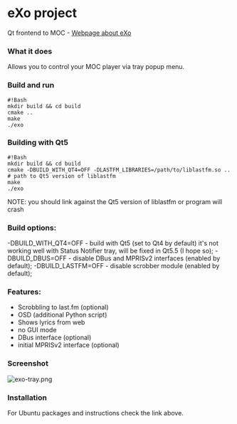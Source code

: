 # eXo project 
 Qt frontend to MOC - [Webpage about eXo](http://loimu.tk/exo/)

### What it does ###
 Allows you to control your MOC player via tray popup menu.

### Build and run ###
```
#!Bash
mkdir build && cd build
cmake ..
make
./exo
```

### Building with Qt5 ###
```
#!Bash
mkdir build && cd build
cmake -DBUILD_WITH_QT4=OFF -DLASTFM_LIBRARIES=/path/to/liblastfm.so ..  # path to Qt5 version of liblastfm
make
./exo
```
NOTE: you should link against the Qt5 version of liblastfm or program will crash

### Build options: ###
-DBUILD_WITH_QT4=OFF - build with Qt5 (set to Qt4 by default)
                       it's not working well with Status Notifier tray, will be fixed in Qt5.5 (I hope so);
-DBUILD_DBUS=OFF     - disable DBus and MPRISv2 interfaces (enabled by default);
-DBUILD_LASTFM=OFF   - disable scrobber module (enabled by default);

### Features: ###
* Scrobbling to last.fm (optional)
* OSD (additional Python script)
* Shows lyrics from web
* no GUI mode
* DBus interface (optional)
* initial MPRISv2 interface (optional)

### Screenshot ###
![exo-tray.png](https://bitbucket.org/repo/8Xb9ez/images/2886715694-exo-tray.png)

### Installation ###
For Ubuntu packages and instructions check the link above.